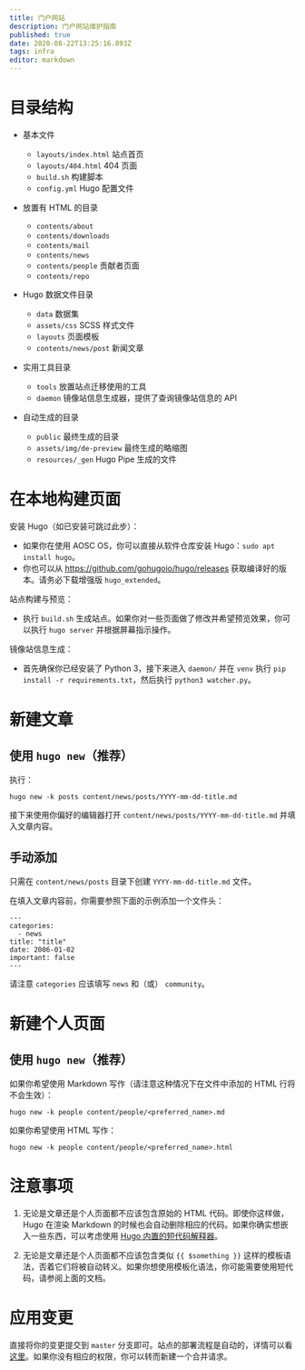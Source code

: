 ```yaml
---
title: 门户网站
description: 门户网站维护指南
published: true
date: 2020-08-22T13:25:16.893Z
tags: infra
editor: markdown
---
```


# 目录结构

- 基本文件
    - `layouts/index.html` 站点首页
    - `layouts/404.html` 404 页面
    - `build.sh` 构建脚本
    - `config.yml` Hugo 配置文件

- 放置有 HTML 的目录
    - `contents/about`
    - `contents/downloads`
    - `contents/mail`
    - `contents/news`
    - `contents/people` 贡献者页面
    - `contents/repo`

- Hugo 数据文件目录
    - `data` 数据集
    - `assets/css` SCSS 样式文件
    - `layouts` 页面模板
    - `contents/news/post` 新闻文章

- 实用工具目录
    - `tools` 放置站点迁移使用的工具
    - `daemon` 镜像站信息生成器，提供了查询镜像站信息的 API

- 自动生成的目录
    - `public` 最终生成的目录
    - `assets/img/de-preview` 最终生成的略缩图
    - `resources/_gen` Hugo Pipe 生成的文件

# 在本地构建页面

安装 Hugo（如已安装可跳过此步）：

  - 如果你在使用 AOSC OS，你可以直接从软件仓库安装 Hugo：`sudo apt install hugo`。
  - 你也可以从 https://github.com/gohugoio/hugo/releases 获取编译好的版本。请务必下载增强版 `hugo_extended`。

站点构建与预览：

  - 执行 `build.sh` 生成站点。如果你对一些页面做了修改并希望预览效果，你可以执行 `hugo server` 并根据屏幕指示操作。
  
镜像站信息生成：

  - 首先确保你已经安装了 Python 3，接下来进入 `daemon/` 并在 `venv` 执行 `pip install -r requirements.txt`，然后执行 `python3 watcher.py`。

# 新建文章

## 使用 `hugo new`（推荐）

执行：

```
hugo new -k posts content/news/posts/YYYY-mm-dd-title.md
```

接下来使用你偏好的编辑器打开 `content/news/posts/YYYY-mm-dd-title.md` 并填入文章内容。

## 手动添加

只需在 `content/news/posts` 目录下创建 `YYYY-mm-dd-title.md` 文件。

在填入文章内容前，你需要参照下面的示例添加一个文件头：

```
---
categories:
  - news
title: "title"
date: 2006-01-02
important: false
---
```

请注意 `categories` 应该填写 `news` 和（或） `community`。

# 新建个人页面

## 使用 `hugo new`（推荐）

如果你希望使用 Markdown 写作（请注意这种情况下在文件中添加的 HTML 行将不会生效）：

```
hugo new -k people content/people/<preferred_name>.md
```

如果你希望使用 HTML 写作：

```
hugo new -k people content/people/<preferred_name>.html
```

# 注意事项


1. 无论是文章还是个人页面都不应该包含原始的 HTML 代码。即使你这样做，Hugo 在渲染 Markdown 的时候也会自动删除相应的代码。如果你确实想嵌入一些东西，可以考虑使用 [Hugo 内置的短代码解释器](https://gohugo.io/content-management/shortcodes/#use-hugos-built-in-shortcodes)。

1. 无论是文章还是个人页面都不应该包含类似 `{{ $something }}` 这样的模板语法，否着它们将被自动转义。如果你想使用模板化语法，你可能需要使用短代码，请参阅上面的文档。 


# 应用变更

直接将你的变更提交到 `master` 分支即可。站点的部署流程是自动的，详情可以看 [这里](https://dev.azure.com/AOSC-Dev/aosc-portal-kiss.github.io/_build?definitionId=1&_a=summary)。如果你没有相应的权限，你可以转而新建一个合并请求。
